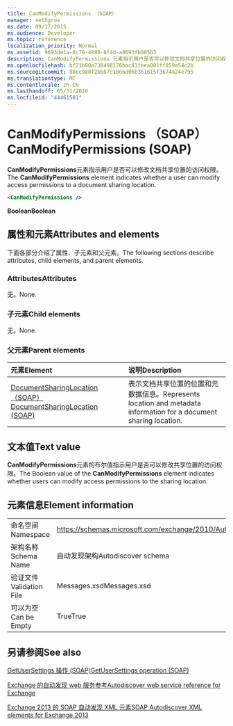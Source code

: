 ```yaml
---
title: CanModifyPermissions （SOAP）
manager: sethgros
ms.date: 09/17/2015
ms.audience: Developer
ms.topic: reference
localization_priority: Normal
ms.assetid: 9693de1a-0c76-4898-8f4d-a8693fb005b3
description: CanModifyPermissions 元素指示用户是否可以修改文档共享位置的访问权限。
ms.openlocfilehash: bf21b80a738498176bac41feea001ff859a54c2b
ms.sourcegitcommit: 88ec988f2bb67c1866d06b361615f3674a24e795
ms.translationtype: MT
ms.contentlocale: zh-CN
ms.lasthandoff: 05/31/2020
ms.locfileid: "44461581"
---
```

# <a name="canmodifypermissions-soap"></a><span data-ttu-id="2c0c5-103">CanModifyPermissions （SOAP）</span><span class="sxs-lookup"><span data-stu-id="2c0c5-103">CanModifyPermissions (SOAP)</span></span>

<span data-ttu-id="2c0c5-104">**CanModifyPermissions**元素指示用户是否可以修改文档共享位置的访问权限。</span><span class="sxs-lookup"><span data-stu-id="2c0c5-104">The **CanModifyPermissions** element indicates whether a user can modify access permissions to a document sharing location.</span></span> 
  
```XML
<CanModifyPermissions /> 
```

 <span data-ttu-id="2c0c5-105">**Boolean**</span><span class="sxs-lookup"><span data-stu-id="2c0c5-105">**Boolean**</span></span>
## <a name="attributes-and-elements"></a><span data-ttu-id="2c0c5-106">属性和元素</span><span class="sxs-lookup"><span data-stu-id="2c0c5-106">Attributes and elements</span></span>

<span data-ttu-id="2c0c5-107">下面各部分介绍了属性、子元素和父元素。</span><span class="sxs-lookup"><span data-stu-id="2c0c5-107">The following sections describe attributes, child elements, and parent elements.</span></span>
  
### <a name="attributes"></a><span data-ttu-id="2c0c5-108">Attributes</span><span class="sxs-lookup"><span data-stu-id="2c0c5-108">Attributes</span></span>

<span data-ttu-id="2c0c5-109">无。</span><span class="sxs-lookup"><span data-stu-id="2c0c5-109">None.</span></span>
  
### <a name="child-elements"></a><span data-ttu-id="2c0c5-110">子元素</span><span class="sxs-lookup"><span data-stu-id="2c0c5-110">Child elements</span></span>

<span data-ttu-id="2c0c5-111">无。</span><span class="sxs-lookup"><span data-stu-id="2c0c5-111">None.</span></span>
  
### <a name="parent-elements"></a><span data-ttu-id="2c0c5-112">父元素</span><span class="sxs-lookup"><span data-stu-id="2c0c5-112">Parent elements</span></span>

|<span data-ttu-id="2c0c5-113">**元素**</span><span class="sxs-lookup"><span data-stu-id="2c0c5-113">**Element**</span></span>|<span data-ttu-id="2c0c5-114">**说明**</span><span class="sxs-lookup"><span data-stu-id="2c0c5-114">**Description**</span></span>|
|:-----|:-----|
|[<span data-ttu-id="2c0c5-115">DocumentSharingLocation （SOAP）</span><span class="sxs-lookup"><span data-stu-id="2c0c5-115">DocumentSharingLocation (SOAP)</span></span>](documentsharinglocation-soap.md) <br/> |<span data-ttu-id="2c0c5-116">表示文档共享位置的位置和元数据信息。</span><span class="sxs-lookup"><span data-stu-id="2c0c5-116">Represents location and metadata information for a document sharing location.</span></span>  <br/> |
   
## <a name="text-value"></a><span data-ttu-id="2c0c5-117">文本值</span><span class="sxs-lookup"><span data-stu-id="2c0c5-117">Text value</span></span>

<span data-ttu-id="2c0c5-118">**CanModifyPermissions**元素的布尔值指示用户是否可以修改共享位置的访问权限。</span><span class="sxs-lookup"><span data-stu-id="2c0c5-118">The Boolean value of the **CanModifyPermissions** element indicates whether users can modify access permissions to the sharing location.</span></span> 
  
## <a name="element-information"></a><span data-ttu-id="2c0c5-119">元素信息</span><span class="sxs-lookup"><span data-stu-id="2c0c5-119">Element information</span></span>

|||
|:-----|:-----|
|<span data-ttu-id="2c0c5-120">命名空间</span><span class="sxs-lookup"><span data-stu-id="2c0c5-120">Namespace</span></span>  <br/> |https://schemas.microsoft.com/exchange/2010/Autodiscover  <br/> |
|<span data-ttu-id="2c0c5-121">架构名称</span><span class="sxs-lookup"><span data-stu-id="2c0c5-121">Schema Name</span></span>  <br/> |<span data-ttu-id="2c0c5-122">自动发现架构</span><span class="sxs-lookup"><span data-stu-id="2c0c5-122">Autodiscover schema</span></span>  <br/> |
|<span data-ttu-id="2c0c5-123">验证文件</span><span class="sxs-lookup"><span data-stu-id="2c0c5-123">Validation File</span></span>  <br/> |<span data-ttu-id="2c0c5-124">Messages.xsd</span><span class="sxs-lookup"><span data-stu-id="2c0c5-124">Messages.xsd</span></span>  <br/> |
|<span data-ttu-id="2c0c5-125">可以为空</span><span class="sxs-lookup"><span data-stu-id="2c0c5-125">Can be Empty</span></span>  <br/> |<span data-ttu-id="2c0c5-126">True</span><span class="sxs-lookup"><span data-stu-id="2c0c5-126">True</span></span>  <br/> |
   
## <a name="see-also"></a><span data-ttu-id="2c0c5-127">另请参阅</span><span class="sxs-lookup"><span data-stu-id="2c0c5-127">See also</span></span>



[<span data-ttu-id="2c0c5-128">GetUserSettings 操作 (SOAP)</span><span class="sxs-lookup"><span data-stu-id="2c0c5-128">GetUserSettings operation (SOAP)</span></span>](getusersettings-operation-soap.md)


[<span data-ttu-id="2c0c5-129">Exchange 的自动发现 web 服务参考</span><span class="sxs-lookup"><span data-stu-id="2c0c5-129">Autodiscover web service reference for Exchange</span></span>](autodiscover-web-service-reference-for-exchange.md)
  
[<span data-ttu-id="2c0c5-130">Exchange 2013 的 SOAP 自动发现 XML 元素</span><span class="sxs-lookup"><span data-stu-id="2c0c5-130">SOAP Autodiscover XML elements for Exchange 2013</span></span>](soap-autodiscover-xml-elements-for-exchange-2013.md)

